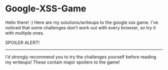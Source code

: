 # Google-XSS-Game

Hello there! :)  Here are my solutions/writeups to the google xss game. I've noticed that some challenges don't work out with every browser, so try it with multiple ones.

SPOILER ALERT! 
**************

I'd strongly recommend you to try the challenges yourself before reading my writeups!
These contain major spoilers to the game!
